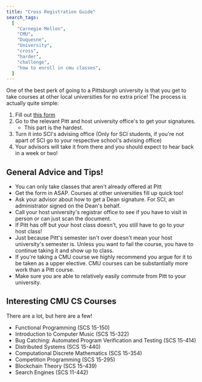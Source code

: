 ```yaml
---
title: "Cross Registration Guide"
search_tags:
  [
    "Carnegie Mellon",
    "CMU",
    "Duquesne",
    "University",
    "cross",
    "harder",
    "challenge",
    "how to enroll in cmu classes",
  ]
---
```


One of the best perk of going to a Pittsburgh university is that you get to take courses at other local universities for no extra price! The process is actually quite simple:

1.  Fill out [this form](https://www.registrar.pitt.edu/sites/default/files/pdf/PCHE_Cross_Registration_Form.pdf)
2.  Go to the relevant Pitt and host university office's to get your signatures.
    - This part is the hardest.
3.  Turn it into SCI's advising office (Only for SCI students, if you're not apart of SCI go to your respective school's advising office)
4.  Your advisors will take it from there and you should expect to hear back in a week or two!

## General Advice and Tips!

- You can only take classes that aren't already offered at Pitt
- Get the form in ASAP. Courses at other universities fill up quick too!
- Ask your advisor about how to get a Dean signature. For SCI, an administrator signed on the Dean's behalf.
- Call your host university's registrar office to see if you have to visit in person or can just scan the document.
- If Pitt has off but your host class doesn't, you still have to go to your host class!
- Just because Pitt's semester isn't over doesn't mean your host university's semester is. Unless you want to fail the course, you have to continue taking it and show up to class.
- If you're taking a CMU course we highly recommend you argue for it to be taken as a upper elective. CMU courses can be substantially more work than a Pitt course.
- Make sure you are able to relatively easily commute from Pitt to your university.

## Interesting CMU CS Courses

There are a lot, but here are a few!

- Functional Programming (SCS 15-150)
- Introduction to Computer Music (SCS 15-322)
- Bug Catching: Automated Program Verification and Testing (SCS 15-414)
- Distributed Systems (SCS 15-440)
- Computational Discrete Mathematics (SCS 15-354)
- Competition Programming (SCS 15-295)
- Blockchain Theory (SCS 15-439)
- Search Engines (SCS 11-442)
